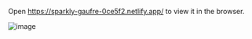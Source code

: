 
Open https://sparkly-gaufre-0ce5f2.netlify.app/ to view it in the browser.

![image](https://github.com/anna-sahradyan/nasa-api/assets/71427017/483e75db-8f96-4f2b-881a-ad2c6a559221)

